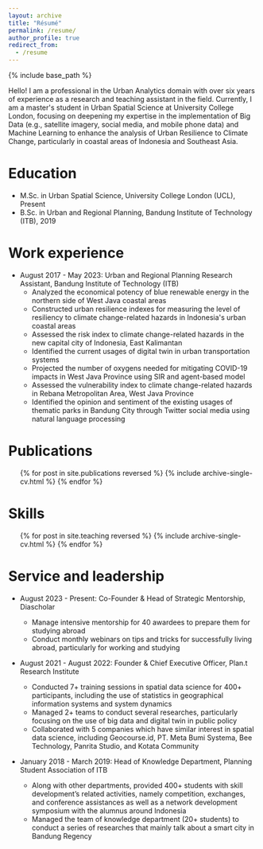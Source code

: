 ```yaml
---
layout: archive
title: "Résumé"
permalink: /resume/
author_profile: true
redirect_from:
  - /resume
---
```


{% include base_path %}

Hello! I am a professional in the Urban Analytics domain with over six years of experience as a research and teaching assistant in the field. Currently, 
I am a master's student in Urban Spatial Science at University College London, 
focusing on deepening my expertise in the implementation of Big Data (e.g., satellite imagery, social media, and mobile phone data) and 
Machine Learning to enhance the analysis of Urban Resilience to Climate Change, 
particularly in coastal areas of Indonesia and Southeast Asia.


Education
======
* M.Sc. in Urban Spatial Science, University College London (UCL), Present
* B.Sc. in Urban and Regional Planning, Bandung Institute of Technology (ITB), 2019

Work experience
======
* August 2017 - May 2023: Urban and Regional Planning Research Assistant, Bandung Institute of Technology (ITB)
  * Analyzed the economical potency of blue renewable energy in the northern side of West Java coastal areas
  * Constructed urban resilience indexes for measuring the level of resiliency to climate change-related hazards in Indonesia's urban coastal areas
  * Assessed the risk index to climate change-related hazards in the new capital city of Indonesia, East Kalimantan
  * Identified the current usages of digital twin in urban transportation systems
  * Projected the number of oxygens needed for mitigating COVID-19 impacts in West Java Province using SIR and agent-based model
  * Assessed the vulnerability index to climate change-related hazards in Rebana Metropolitan Area, West Java Province
  * Identified the opinion and sentiment of the existing usages of thematic parks in Bandung City through Twitter social media using natural language processing
  
Publications
======
  <ul>{% for post in site.publications reversed %}
    {% include archive-single-cv.html %}
  {% endfor %}</ul>
  
Skills
======
  <ul>{% for post in site.teaching reversed %}
    {% include archive-single-cv.html %}
  {% endfor %}</ul>
  
Service and leadership
======
* August 2023 - Present: Co-Founder & Head of Strategic Mentorship, Diascholar
  * Manage intensive mentorship for 40 awardees to prepare them for studying abroad
  * Conduct monthly webinars on tips and tricks for successfully living abroad, particularly for working and studying

* August 2021 - August 2022: Founder & Chief Executive Officer, Plan.t Research Institute
  * Conducted 7+ training sessions in spatial data science for 400+ participants, including the use of statistics in geographical information systems and system dynamics  
  * Managed 2+ teams to conduct several researches, particularly focusing on the use of big data and digital twin in public policy
  * Collaborated with 5 companies which have similar interest in spatial data science, including Geocourse.id, PT. Meta Bumi Systema, Bee Technology, Panrita Studio, and Kotata Community

* January 2018 - March 2019: Head of Knowledge Department, Planning Student Association of ITB
  * Along with other departments, provided 400+ students with skill development’s related activities, namely competition, exchanges, and conference assistances as well as a network development symposium with the alumnus around Indonesia
  * Managed the team of knowledge department (20+ students) to conduct a series of researches that mainly talk about a smart city in Bandung Regency
